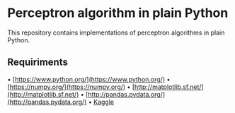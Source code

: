 # Perceptron algorithm in plain Python
This repository contains implementations of perceptron algorithms in plain Python. 
## Requiriments
• [https://www.python.org/](https://www.python.org/)
• [https://numpy.org/](https://numpy.org/)
• [http://matplotlib.sf.net/](http://matplotlib.sf.net/)
• [http://pandas.pydata.org/](http://pandas.pydata.org/)
• [Kaggle](https://www.kaggle.com/) 
